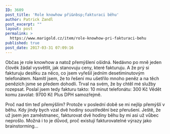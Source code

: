```yaml
---
ID: 3609
post_title: 'Role knowhow při&nbsp;fakturaci běhu'
author: Patrick Zandl
post_excerpt: ""
layout: post
permalink: >
  https://www.marigold.cz/item/role-knowhow-pri-fakturaci-behu
published: true
post_date: 2017-03-31 07:09:16
---
```

Občas je role knowhow a natož přemýšlení ošidná. Nedávno po mně jeden člověk žádal vysvětlit, jak stanovuju ceny, které fakturuju​. A že prý si fakturuju desítku za něco, co jsem vyřešil jedním desetiminutovým telefonátem. Namítl jsem, že to řešení mu ušetřilo mnoho peněz a na těch penězích jsme se předem dohodli. Trval na svém, že by chtěl mé služby rozepsat.
Poslal jsem tedy fakturu takto:
10 minut telefonátu: 300 Kč
Vědět komu zavolat: 9700 Kč
Plus DPH samozřejmě.

Proč nad tím teď přemýšlím? Protože v poslední době se mi nejlíp přemýšlí v běhu. Kdy jindy bych vzal dvě hodiny soustředění bez přerušení. Ještě, že už jsem jen zaměstnanec, fakturovat dvě hodiny běhu by mi asi už vůbec neprošlo. Možná i to je důvod, proč existují fakturovatelné výrazy jako brainstorming...